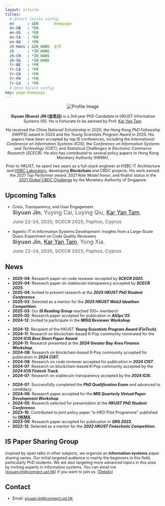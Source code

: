 ```yaml
---
layout: article
titles:
  # @start locale config
  en      : &EN       Homepage
  en-GB   : *EN
  en-US   : *EN
  en-CA   : *EN
  en-AU   : *EN
  zh-Hans : &ZH_HANS  主页
  zh      : *ZH_HANS
  zh-CN   : *ZH_HANS
  zh-SG   : *ZH_HANS
  fr-BE   : *FR
  fr-CA   : *FR
  fr-CH   : *FR
  fr-FR   : *FR
  fr-LU   : *FR
  # @end locale config
key: page-homepage
---
```


<head>
<style>
  /* Base styles */
  .container {
    width: 100%;
    text-align: center;
  }

  body {
    font-family: 'Lora', serif;
    line-height: 1.6;
    background-color: #f8f8f8;
    margin: 0;
    padding: 10px;
  }

  .profile-image {
    width: 100%;
    max-width: 300px;
    margin: 10px 0;
  }

  .profile-text {
    margin: 10px;
    text-align: left;
  }

      ul {
      list-style-type: none; /* Remove the default bullets */
      padding-left: 0;
    }
    
  .paper-item {
      margin-bottom: 30px;
      padding-left: 15px;
      border-left: 4px solid #333; /* Subtle border instead of bullet */
    }

    .paper-title {
      font-size: 24px;
      font-family: 'Playfair Display', serif;
      font-weight: 700;
      margin-bottom: 12px;
      color: #333;
      line-height: 1.4;
    }

    .paper-authors {
      font-size: 18px;
      font-weight: 400;
      color: #555;
      margin-bottom: 10px;
    }

    .conference-info {
      color: grey;
      font-weight: 600;
      font-size: 15px;
      margin-top: 8px;
    }

  @media screen and (min-width: 600px) {
    .container {
      display: flex;
      align-items: flex-start;
      justify-content: space-between;
    }

    .profile-text {
      flex: 2 1 70%; /* Ensure text takes up more space */
      text-align: left;
      margin: 10px;
    }

    .profile-image {
      flex: 1 1 auto; /* Allow the image to take up space based on its content */
      max-width: 300px;
      margin-left: 10px;
      order: 2;
    }


    .profile-image {
      margin-left: 10px;
      max-width: 300px;
      order: 2;
    }

    .profile-text {
      margin-top: -20px;
      order: 1;
      flex: 70%;
    }

    .card {
      display: flex;
      background-color: #fff;
      box-shadow: 0 4px 8px rgba(0, 0, 0, 0.1);
      padding: 10px;
      margin: 10px;
      border-radius: 8px;
      transition: transform 0.2s ease, box-shadow 0.2s ease;
      position: relative;
      width: 100%;
      max-width: 1000px;
    }

    .card:hover {
      transform: translateY(-5px);
      box-shadow: 0 6px 12px rgba(0, 0, 0, 0.2);
    }

    .card-content {
      max-width: 70%;
    }

    .card h3 {
      font-size: 1.5em;
      margin-bottom: 0px;
      margin-top: -5px;
    }

    .card small {
      font-size: 0.9em;
      margin-top: -5px;
      margin-bottom: -5px;
      color: #555;
    }

    .card ul {
      list-style-type: none;
      padding: 0;
    }

    .card ul li {
      margin-bottom: 0px;
      padding-left: 30px;
    }

    /* Subtle Timeline Dots */
    .timeline {
      position: relative;
      margin-left: 20px;
    }

    .timeline::before {
      content: '';
      position: static;
      left: 10px;
      top: 10px;
      bottom: 0;
      width: 2px;
      background-color: #d3d3d3;
    }

    .timeline-item {
      display: flex;
      align-items: center;
      margin-bottom: 20px;
      padding-left: 40px;
      position: relative;
    }

    /* Logo Styling */
    .university-logo {
      height: 180px;
      justify-self: end;
      align-self: flex-start;
    }

    .timeline-item::before {
      content: '';
      position: absolute;
      left: 7px;
      top: 8px;
      width: 8px;
      height: 8px;
      background-color: #1A5DCB;
      border-radius: 50%;
    }

    header.header {
      box-shadow: 0 4px 8px rgba(0, 0, 0, 0.1);
    }
  }

  /* Mobile-specific adjustments */
  @media (max-width: 600px) {
    .card {
      max-width: 100%; /* Remove the 600px limit */
      padding: 16px; /* Add more padding for space */
      margin: 10px 0; /* Adjust margin to center the card */
    }

    h3 {
      font-size: 1.2em;
    }

    p,
    ul li {
      font-size: 0.9em;
    }

    .timeline-item::before {
      content: '';
      position: absolute;
      left: 7px;
      top: 8px;
      width: 8px;
      height: 8px;
      background-color: #1A5DCB;
      border-radius: 50%;
    }
  }
</style>
</head>

<div class="container">
  <div class="profile-image">
    <img src="./images/profile3.png" alt="Profile Image" loading="lazy" />
    <div style="text-align: center;">
   <!-- <em></em> -->
</div>
  </div>
    <div class="profile-text">
    <!-- <em>此心光明，亦复何言 - 王阳明 </em> -->
  <p>
    <strong>Siyuan (Bruce) JIN (金思远)</strong> is a 3rd year PhD Candidate in HKUST Information Systems (IS). He is fortunate to be advised by Prof. <a href="https://isom.hkust.edu.hk/faculty-and-staff/directory/kytam">Kar Yan Tam</a>. 
  </p>
  <p>
    He received the <em>China National Scholarship</em> in 2020, the <em>Hong Kong PhD Fellowship (HKPFS)</em> award in 2024 and the <em>Young Scientists Program Award</em> in 2025. His papers have been accepted by top IS conferences, including the <em>International Conference on Information Systems (ICIS)</em>, the <em>Conference on Information Systems and Technology (CIST)</em>, and <em>Statistical Challenges in Electronic Commerce Research (SCECR)</em>. He also has contributed to several policy papers to Hong Kong Monetary Authority (HKMA).
  </p>
  <p>
    Prior to HKUST, he spent two years as a full-stack engineer at HSBC IT Architecture and <a href="https://www.ventures.hsbc.com/en/about-us">HSBC Laboratory</a>, developing <strong>Blockchain</strong> and CBDC projects. His work earned the <em>2021 Top Performer award</em>, <em>2021 Role Model honor</em>, and finalist status in the <a href="https://www.mas.gov.sg/news/media-releases/2021/mas-announces-15-finalists-for-the-global-cbdc-challenge">2021 Global CBDC Challenge</a> by the Monetary Authority of Singapore.
  </p>
  </div>
</div>

## Upcoming Talks
<ul>
  <li class="paper-item">
    <div class="paper-title">
      Crisis, Transparency, and User Engagement
    </div>
    <div class="paper-authors">
      <strong>Siyuan Jin</strong>, 
      Yuying Cai, Luying Qiu,
      <a href="https://isom.hkust.edu.hk/faculty-and-staff/directory/kytam">Kar Yan Tam</a>,
    </div>
    <p class="conference-info">June 22-24, 2025, SCECR 2025, Paphos, Cyprus</p>
  </li>

  
  <li class="paper-item">
    <div class="paper-title">
      Agentic IT in Information Systems Development: Insights from a Large-Scale Quasi-Experiment on Code Quality Reviewers
    </div>
    <div class="paper-authors">
      <strong>Siyuan Jin</strong>, 
      <a href="https://isom.hkust.edu.hk/faculty-and-staff/directory/kytam">Kar Yan Tam</a>,
      Yong Xia.
    </div>
    <p class="conference-info">June 22-24, 2025, SCECR 2025, Paphos, Cyprus</p>
  </li>
</ul>

## News
- **2025-04**: Research paper on code reviewer accepted by **_SCECR 2025_**.
- **2025-04**: Research paper on stablecoin transparency accepted by **_SCECR 2025_**.
- **2025-04**: Invited to present research at the **_2025 HKUST PhD Student Conference_**.
- **2025-03**: Selected as a mentor for the **_2025 HKUST Web3 Ideathon Competition_**.
- **2025-03**: Our **_IS Reading Group_** reached 100+ members!
- **2025-02**: Research paper accepted for publication in **_AIOps'25_**.
- **2024-12**: Invited to participate in the **_MISQ Reviewer Workshop_**.
<!-- - **2024-12**: Coauthor Yichi Zhang's paper was accepted by **_Quantum Information Processing_**!  -->
- **2024-12**: Recipient of the HKUST **_Young Scientists Program Award (FinTech)_**.
- **2024-11**: Research on blockchain-based K-Pop community nominated for the **_2024 ICIS Best Short Paper Award_**.
- **2024-11**: Research presented at the **_2024 Greater Bay Area Finance Workshop_**.
- **2024-08**: Research on blockchain-based K-Pop community accepted for publication in **_2024 CIST_**.
- **2024-08**: Research on code reviewer accepted for publication in **_2024 CIST_**.
- **2024-07**: Research on blockchain-based K-Pop community accepted by the **_2024 ICIS Fintech Track_**.
- **2024-07**: Research on stablecoin transparency accepted by the **_2024 ICIS_**.
<!-- - **2024-07**: Coauthor PhD Student Yuhan Huang's paper was accepted by **_Physical Review Research_**!  -->
- **2024-07**: Successfully completed the **_PhD Qualification Exam_** and advanced to candidacy.
- **2024-06**: Research paper accepted for the **_MIS Quarterly Virtual Paper Development Workshop_**.
- **2024-05**: Research selected for presentation at the **_HKUST PhD Student Conference_**.
- **2023-10**: Contributed to joint policy paper "e-HKD Pilot Programme" published by [**HKMA**](https://www.hkma.gov.hk/media/eng/doc/key-information/press-release/2023/20231030e3a1.pdf).
- **2023-09**: Research paper accepted for publication in **_QRS 2023_**.
- **2022-12**: Selected as a mentor for the **_2022 HKUST Fintechstic Competition_**.

## IS Paper Sharing Group
Inspired by open talks in other subjects, we organize an **information systems** paper sharing series. Our initial targeted audience is mainly the beginners in this field, particularly PhD students. We are also targeting more advanced topics in this area by inviting experts in information systems. You can email me (siyuan.jin@connect.ust.hk) if you want to join us. [[Details]](https://siyuan-bruce.github.io/reading_group/home.html)

<!-- ## **Research Interests**
- **IT Infrastructure (Blockchain)**: Token-based Platforms, Central Bank Digital Currency, Token Economy
- **Software Management**: Software Development
- **Quantum IT Governance**: Quantuam IT management, Quantum Finance, Classical Quantum-Inspired Algorithm -->

<!-- ## **Education**
- **Hong Kong University of Science and Technology** (Aug 2022 - now)
  - MPhil-PhD Student in Information Systems.
  - Supervisor: Prof. [Kar Yan Tam](https://isom.hkust.edu.hk/faculty-and-staff/directory/kytam). -->
  <!-- - Advisors: [Allen H. Huang](https://www.allenhuang.org/), [Dongwon Lee](https://isom.hkust.edu.hk/faculty-and-staff/directory/dongwon), [Kohei Kawaguchi](https://www.kohei-kawaguchi.com/), [Keongtae Kim](https://www.bschool.cuhk.edu.hk/staff/kim-keongtae/), [Marc Dordal i Carreras](https://marcdordal.github.io/), [Qiming Shao](https://sites.google.com/view/sqml/home), [Bei Zeng](https://facultyprofiles.hkust.edu.hk/profiles.php?profile=bei-zeng-zengb). -->
  <!-- - Obtained Hong Kong PhD Fellowship Scheme (2024-2028). -->

<!-- - **South China University of Technology** (Sep 2017 – Jun 2021)
  - B.Fin. in Financial Technology, Outstanding Graduates. 
  - Rank: 1 / 33.
  - Obtained 2021 University-level excellent graduation thesis
  - Obtained 2020 China National Scholarship (Top 0.1%)
  - Obtained 2019 First prize of South China University of Technology (Top 1%)
  - Obtained 2018 First prize of South China University of Technology (Top 1%) -->
<!-- 
## Education

<div class="card">
  <div class="card-content">
    <h3>PhD Candidate in Information Systems, Hong Kong University of Science and Technology</h3>
    <small>Aug 2022 - Present, Clear Water Bay, Hong Kong</small>
    <ul class="timeline">
      <li class="timeline-item">
        Supervisor:&nbsp;<strong>Prof. <a href="https://isom.hkust.edu.hk/faculty-and-staff/directory/kytam">Kar Yan Tam</a></strong>
      </li>
      <li class="timeline-item">
        Hong Kong PhD Fellowship Scheme (2024-2028)
      </li>
    </ul>
  </div>
</div>

<div class="card">
  <div class="card-content">
    <h3>Bachelor of FinTech, South China University of Technology</h3>
    <small>Sep 2017 – Jun 2021, Guangzhou, China</small>
        <ul class="timeline">
      <li class="timeline-item">
        China National Scholarship (Top 0.1%)
      </li>
    </ul>
  </div>
</div>

## Industry Experience
<div class="card">
  <div class="card-content">
    <h3>Research Consultant, HSBC Hong Kong</h3>
    <small>Sep 2022 - now, Olympian City, Hong Kong</small>
    <ul class="timeline">
      <li class="timeline-item">
      HSBC Email: bruce.s.jin@hsbc.com.hk
      </li>
    </ul>
  </div>
</div>

<div class="card">
  <div class="card-content">
    <h3>Full Stack Engineer, HSBC Laboratory</h3>
    <small>May 2021 - Aug 2022, Guangzhou, China</small>
    <ul class="timeline">
      <li class="timeline-item">
        Advisor: Yong Xia
      </li>
      <li class="timeline-item">
        Achievements: 2021 Top Performer, 2021 Role Model, 2021 Global CBDC Challenge Finalist.
      </li>
    </ul>
  </div>
</div>

<div class="card">
  <div class="card-content">
    <h3>Trainee, HSBC IT Architecture</h3>
    <small>Sep 2020 - May 2021, Guangzhou, China</small>
  </div>
</div> -->

## **Contact**
- Email: siyuan.jin@connect.ust.hk

<script type="text/javascript" id="clustrmaps" src="//clustrmaps.com/map_v2.js?d=r7AzHOCvRlal1xYrtPrhKbcA0nnj4jrEj9bMJxTlmEE&cl=ffffff&w=300"></script>


<meta name="viewport" content="width=device-width, initial-scale=1">